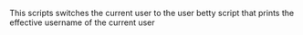 This scripts switches the current user to the user betty
script that prints the effective username of the current user
